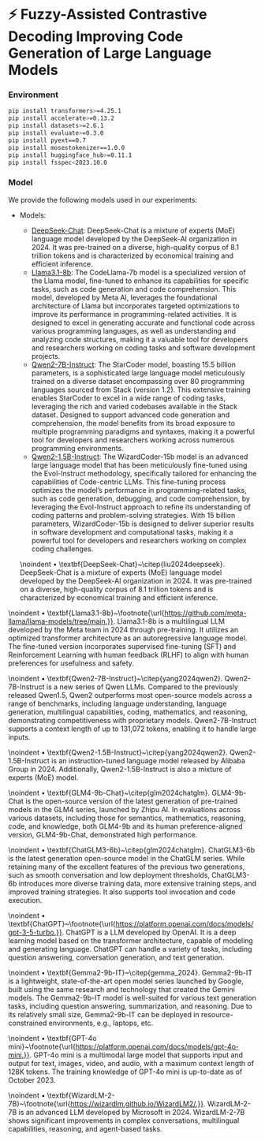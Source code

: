 # :zap: Fuzzy-Assisted Contrastive Decoding Improving Code Generation of Large Language Models

### Environment

```bash
pip install transformers>=4.25.1
pip install accelerate>=0.13.2
pip install datasets>=2.6.1
pip install evaluate>=0.3.0
pip install pyext==0.7
pip install mosestokenizer==1.0.0
pip install huggingface_hub>=0.11.1
pip install fsspec<2023.10.0
```

### Model

We provide the following models used in our experiments:

- Models:
    - [DeepSeek-Chat](https://huggingface.co/meta-llama/Meta-Llama-3-8B): DeepSeek-Chat is a mixture of experts (MoE) language model developed by the DeepSeek-AI organization in 2024. It was pre-trained on a diverse, high-quality corpus of 8.1 trillion tokens and is characterized by economical training and efficient inference.
    - [Llama3.1-8b](https://huggingface.co/codellama/CodeLlama-7b-hf): The CodeLlama-7b model is a specialized version of the Llama model, fine-tuned to enhance its capabilities for specific tasks, such as code generation and code comprehension. This model, developed by Meta AI, leverages the foundational architecture of Llama but incorporates targeted optimizations to improve its performance in programming-related activities. It is designed to excel in generating accurate and functional code across various programming languages, as well as understanding and analyzing code structures, making it a valuable tool for developers and researchers working on coding tasks and software development projects.
    - [Qwen2-7B-Instruct](https://huggingface.co/bigcode/starcoder): The StarCoder model, boasting 15.5 billion parameters, is a sophisticated large language model meticulously trained on a diverse dataset encompassing over 80 programming languages sourced from Stack (version 1.2). This extensive training enables StarCoder to excel in a wide range of coding tasks, leveraging the rich and varied codebases available in the Stack dataset. Designed to support advanced code generation and comprehension, the model benefits from its broad exposure to multiple programming paradigms and syntaxes, making it a powerful tool for developers and researchers working across numerous programming environments.
    - [Qwen2-1.5B-Instruct](https://huggingface.co/WizardLMTeam/WizardCoder-15B-V1.0): The WizardCoder-15b model is an advanced large language model that has been meticulously fine-tuned using the Evol-Instruct methodology, specifically tailored for enhancing the capabilities of Code-centric LLMs. This fine-tuning process optimizes the model’s performance in programming-related tasks, such as code generation, debugging, and code comprehension, by leveraging the Evol-Instruct approach to refine its understanding of coding patterns and problem-solving strategies. With 15 billion parameters, WizardCoder-15b is designed to deliver superior results in software development and computational tasks, making it a powerful tool for developers and researchers working on complex coding challenges.


  \noindent
$\bullet$ \textbf{DeepSeek-Chat}~\citep{liu2024deepseek}. DeepSeek-Chat is a mixture of experts (MoE) language model developed by the DeepSeek-AI organization in 2024. It was pre-trained on a diverse, high-quality corpus of 8.1 trillion tokens and is characterized by economical training and efficient inference.

\noindent
$\bullet$ \textbf{Llama3.1-8b}~\footnote{\url{https://github.com/meta-llama/llama-models/tree/main.}}. Llama3.1-8b is a multilingual LLM developed by the Meta team in 2024 through pre-training. It utilizes an optimized transformer architecture as an autoregressive language model. The fine-tuned version incorporates supervised fine-tuning (SFT) and Reinforcement Learning with human feedback (RLHF) to align with human preferences for usefulness and safety.

\noindent
$\bullet$ \textbf{Qwen2-7B-Instruct}~\citep{yang2024qwen2}. Qwen2-7B-Instruct is a new series of Qwen LLMs. Compared to the previously released Qwen1.5, Qwen2 outperforms most open-source models across a range of benchmarks, including language understanding, language generation, multilingual capabilities, coding, mathematics, and reasoning, demonstrating competitiveness with proprietary models. Qwen2-7B-Instruct supports a context length of up to 131,072 tokens, enabling it to handle large inputs.

\noindent
$\bullet$ \textbf{Qwen2-1.5B-Instruct}~\citep{yang2024qwen2}. Qwen2-1.5B-Instruct is an instruction-tuned language model released by Alibaba Group in 2024. Additionally, Qwen2-1.5B-Instruct is also a mixture of experts (MoE) model.

\noindent
$\bullet$ \textbf{GLM4-9b-Chat}~\citep{glm2024chatglm}. GLM4-9b-Chat is the open-source version of the latest generation of pre-trained models in the GLM4 series, launched by Zhipu AI. In evaluations across various datasets, including those for semantics, mathematics, reasoning, code, and knowledge, both GLM4-9b and its human preference-aligned version, GLM4-9b-Chat, demonstrated high performance.

\noindent
$\bullet$ \textbf{ChatGLM3-6b}~\citep{glm2024chatglm}. ChatGLM3-6b is the latest generation open-source model in the ChatGLM series. While retaining many of the excellent features of the previous two generations, such as smooth conversation and low deployment thresholds, ChatGLM3-6b introduces more diverse training data, more extensive training steps, and improved training strategies. It also supports tool invocation and code execution.

\noindent
$\bullet$ \textbf{ChatGPT}~\footnote{\url{https://platform.openai.com/docs/models/gpt-3-5-turbo.}}. ChatGPT is a LLM developed by OpenAI. It is a deep learning model based on the transformer architecture, capable of modeling and generating language. ChatGPT can handle a variety of tasks, including question answering, conversation generation, and text generation.

\noindent
$\bullet$ \textbf{Gemma2-9b-IT}~\citep{gemma_2024}. Gemma2-9b-IT is a lightweight, state-of-the-art open model series launched by Google, built using the same research and technology that created the Gemini models. The Gemma2-9b-IT model is well-suited for various text generation tasks, including question answering, summarization, and reasoning. Due to its relatively small size, Gemma2-9b-IT can be deployed in resource-constrained environments, e.g., laptops, etc.

\noindent
$\bullet$ \textbf{GPT-4o mini}~\footnote{\url{https://platform.openai.com/docs/models/gpt-4o-mini.}}. GPT-4o mini is a multimodal large model that supports input and output for text, images, video, and audio, with a maximum context length of 128K tokens. The training knowledge of GPT-4o mini is up-to-date as of October 2023.

\noindent
$\bullet$ \textbf{WizardLM-2-7B}~\footnote{\url{https://wizardlm.github.io/WizardLM2/.}}. WizardLM-2-7B is an advanced LLM developed by Microsoft in 2024. WizardLM-2-7B shows significant improvements in complex conversations, multilingual capabilities, reasoning, and agent-based tasks.

